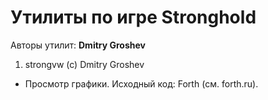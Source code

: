 ﻿# Утилиты по игре Stronghold

Авторы утилит: **Dmitry Groshev**

1. strongvw (c) Dmitry Groshev
 * Просмотр графики. Исходный код: Forth (см. forth.ru).